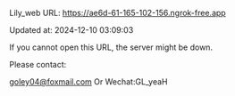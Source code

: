 Lily_web URL: https://ae6d-61-165-102-156.ngrok-free.app

Updated at: 2024-12-10 03:09:03

If you cannot open this URL, the server might be down.

Please contact: 

goley04@foxmail.com Or Wechat:GL_yeaH